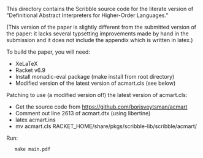 This directory contains the Scribble source code for the literate
version of "Definitional Abstract Interpreters for Higher-Order
Languages."

(This version of the paper is slightly different from the submitted
version of the paper: it lacks several typsetting improvements made by
hand in the submission and it does not include the appendix which is
written in latex.)

To build the paper, you will need:

- XeLaTeX
- Racket v6.9
- Install monadic-eval package (make install from root directory)
- Modified version of the latest version of acmart.cls (see below)

Patching to use (a modified version of!) the latest version of
acmart.cls:

- Get the source code from https://github.com/borisveytsman/acmart
- Comment out line 2613 of acmart.dtx (using libertine)
- latex acmart.ins
- mv acmart.cls RACKET_HOME/share/pkgs/scribble-lib/scribble/acmart/

Run:
```
   make main.pdf
```

